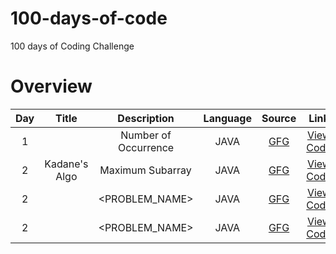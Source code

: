 # 100-days-of-code
100 days of Coding Challenge

# Overview

|Day|Title|Description|Language|Source|Link|
|:-:|:-:|:-:|:-:|:-:|:-:|
|1|| Number of Occurrence |JAVA|<a href="https://www.geeksforgeeks.org/problems/number-of-occurrence2259/1?page=1&company=Zoho&sortBy=submissions">GFG</a>|<a href="https://github.com/jananimurugesh21/code_practice/commit/c90ae9fb10bd51274e6d18cabb052628c0ad54d1">View Code</a>|
|2| Kadane's Algo  | Maximum Subarray |JAVA|<a href="https://www.geeksforgeeks.org/problems/kadanes-algorithm-1587115620/1?page=3&company=Zoho&sortBy=difficulty">GFG</a>|<a href="https://github.com/jananimurugesh21/code_practice/commit/612e0c1abe22975504f847eb0671703a14ec19db">View Code</a>|
|2|| <PROBLEM_NAME> |JAVA|<a href="<PROBLEM LINK GEEKS FOR GEEKS >">GFG</a>|<a href="<GITHUB CODE LINK>">View Code</a>|
|2|| <PROBLEM_NAME> |JAVA|<a href="<PROBLEM LINK GEEKS FOR GEEKS >">GFG</a>|<a href="<GITHUB CODE LINK>">View Code</a>|
